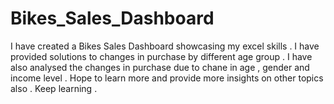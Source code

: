 # Bikes_Sales_Dashboard
I have created a Bikes Sales Dashboard showcasing my excel skills . I have provided solutions to changes in purchase by different age group .
I have also analysed the changes in purchase due to chane in age , gender and income level .
Hope to learn more and provide more insights on other topics also .
Keep learning .
